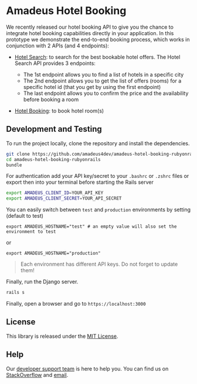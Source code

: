 # Amadeus Hotel Booking

We recently released our hotel booking API to give you the chance to integrate hotel booking capabilities directly in your application. In this prototype we demonstrate the end-to-end booking process, which works in conjunction with 2 APIs (and 4 endpoints):
* [Hotel Search](https://developers.amadeus.com/self-service/category/hotel/api-doc/hotel-search): to search for the best bookable hotel offers. The Hotel Search API provides 3 endpoints:

  * The 1st endpoint allows you to find a list of hotels in a specific city
  * The 2nd endpoint allows you to get the list of offers (rooms) for a specific hotel id (that you get by using the first endpoint)
  * The last endpoint allows you to confirm the price and the availability before booking a room
* [Hotel Booking](https://developers.amadeus.com/self-service/category/hotel/api-doc/hotel-booking): to book hotel room(s)

## Development and Testing

To run the project locally, clone the repository and install the dependencies.

```sh
git clone https://github.com/amadeus4dev/amadeus-hotel-booking-rubyonrails.git
cd amadeus-hotel-booking-rubyonrails
bundle
```

For authentication add your API key/secret to your `.bashrc` or `.zshrc` files or export then into your terminal before starting the Rails server

```sh
export AMADEUS_CLIENT_ID=YOUR_API_KEY
export AMADEUS_CLIENT_SECRET=YOUR_API_SECRET
```

You can easily switch between `test` and `production` environments by setting (default to test)

```
export AMADEUS_HOSTNAME="test" # an empty value will also set the environment to test
```

or

```
export AMADEUS_HOSTNAME="production"
```

> Each environment has different API keys. Do not forget to update them!

Finally, run the Django server.

```sh
rails s
```

Finally, open a browser and go to `https://localhost:3000`

## License

This library is released under the [MIT License](LICENSE).

## Help

Our [developer support team](https://developers.amadeus.com/support) is here
to help you. You can find us on
[StackOverflow](https://stackoverflow.com/questions/tagged/amadeus) and
[email](mailto:developers@amadeus.com).
